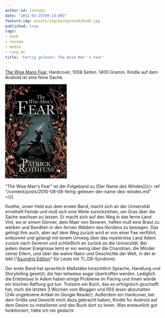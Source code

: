 ```yaml
---
author-id: isotopp
date: "2011-03-25T09:14:00Z"
feature-img: assets/img/background/book.jpg
published: true
tags:
- book
- review
- media
- lang_de
title: 'Fertig gelesen: The Wise Man''s Fear'
---
```

[The Wise Mans Fear](http://www.amazon.de/Wise-Mans-Fear-Kingkiller-Chronicles/dp/0756404738),
Hardcover, 1008 Seiten. 1400 Gramm. Kindle auf dem Android ist eine feine Sache.

![](/uploads/TheWiseMansFearUKcover.jpeg)

"The Wise Man's Fear" ist der Folgeband zu 
[Der Name des Windes]({{< ref "/content/posts/2010-08-08-fertig-gelesen-der-name-des-windes.md" >}}).

Kvothe, unser Held aus dem ersten Band, macht sich an der Universität
ernsthaft Feinde und muß sich eine Weile zurückziehen, um Gras über die
Sache wachsen zu lassen. Er macht sich auf den Weg in das ferne Land Vint,
wo er einem Gönner, dem Maer von Severen, helfen muß eine Braut zu werben
und Banditen in den fernen Wäldern des Nordens zu besiegen. Das gelingt ihm
auch, aber auf dem Weg zurück wird er von einer Fae verführt, entkommt und
gelangt mit einem Umweg über das mysteriöse Land Adem zurück nach Severen
und schließlich an zurück an die Universität. Bei jedem dieser Ereignisse
lernt er ein wenig über die Chandrian, die Mörder seiner Eltern, und über
die wahre Natur und Geschichte der Welt, in der er lebt 
("[Azundris Edition](http://en.wikipedia.org/wiki/The_Wise_Man's_Fear)" 
für Leute mit TL;DR-Syndrom).

Der erste Band hat sprachlich Maßstäbe hinsichtlich Sprache, Handlung und
Storytelling gesetzt, die hier teilweise sogar übertroffen werden. Lediglich
die Erlebnisse in Adem haben einige Probleme im Pacing und ihnen würde ein
bischen Raffung gut tun. Trotzem ein Buch, das es erfolgreich geschafft hat,
mich die letzten 3 Wochen vom Bloggen und RSS lesen abzuhalten (24k
ungelesene Artikel im Google Reader). Außerdem ein Hardcover, bei dem Größe
und Gewicht mich dazu gebracht haben, Kindle for Android auf dem Desire zu
installieren und das Buch dort zu lesen. Was erstaunlich gut funktioniert,
hätte ich nie gedacht.
